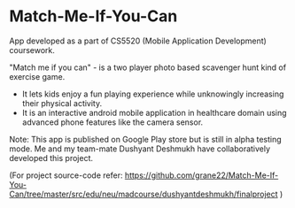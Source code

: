 Match-Me-If-You-Can
===================

App developed as a part of CS5520 (Mobile Application Development) coursework.

"Match me if you can" - is a two player photo based scavenger hunt kind of exercise game.
- It lets kids enjoy a fun playing experience while unknowingly increasing their physical activity.
- It is an interactive android mobile application in healthcare domain using advanced phone features like the camera sensor.

Note: This app is published on Google Play store but is still in alpha testing mode.
      Me and my team-mate Dushyant Deshmukh have collaboratively developed this project.
      
(For project source-code refer:
 https://github.com/grane22/Match-Me-If-You-Can/tree/master/src/edu/neu/madcourse/dushyantdeshmukh/finalproject )
